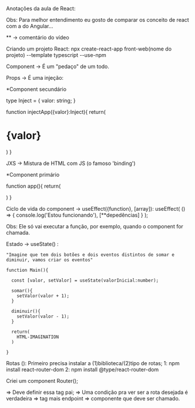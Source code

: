 Anotações da aula de React:

Obs: Para melhor entendimento eu gosto de comparar os conceito de react com a do Angular...

** -> comentário do vídeo

Criando um projeto React:
  npx create-react-app front-web(nome do projeto) --template typescript --use-npm 

Component -> É um "pedaço" de um todo.

Props -> É uma injeção:

  *Component secundário

  type Inject = {
    valor: string;
  }

  function injectApp({valor}:Inject){
    return(
      <div>
        <h1>{valor}</h1>
      </div>
    )
  }

JXS -> Mistura de HTML com JS (o famoso 'binding')
 
  *Component primário
 
  function app(){
    return(
      <div>
        <injectApp valor='Olá'>
      </div>
    )
  }

Ciclo de vida do component -> useEffect({function}, [array]):
  useEffect(
    () => { console.log('Estou funcionando'), [**depedências] }
  );

  Obs: Ele só vai executar a função, por exemplo, quando o component for chamada. 

  Estado -> useState() :

    "Imagine que tem dois botões e dois eventos distintos de somar e diminuir, vamos criar os eventos"

    function Main(){

      const [valor, setValor] = useState(valorInicial:number);

      somar(){
        setValor(valor + 1);
      }

      diminuir(){
        setValor(valor - 1);
      }

      return(
        HTML-IMAGINATION
      )

    }

Rotas ():
  Primeiro precisa instalar a (1)biblioteca/(2)tipo de rotas;
  1: npm install react-router-dom
  2: npm install @type/react-router-dom

  Criei um component Router();
  <BrowserRouter>
     <Switch>
          <Route path='/name'>
            <NameApp />
          </Route>
     <Switch>
  </BrowserRouter>

  <BrowserRouter> => Deve definir essa tag pai;
  <Switch> => Uma condição pra ver ser a rota desejada é verdadeira
  <Router path='/'> => tag mais endpoint 
  <NameApp/> => componente que deve ser chamado. 
